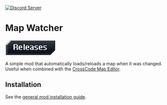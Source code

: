 [![Discord Server](https://img.shields.io/discord/382339402338402315.svg?label=Discord%20Server)](https://discord.gg/TFs6n5v)

# Map Watcher

[![go to the releases page](https://raw.githubusercontent.com/CCDirectLink/organization/master/assets/badges/releases@2x.png)](https://github.com/ccdirectlink3/map-watch/releases)

A simple mod that automatically loads/reloads a map when it was changed.
Useful when combined with the [CrossCode Map Editor](https://github.com/CCDirectLink/crosscode-map-editor/).

## Installation

See the [general mod installation guide](https://github.com/dmitmel/crosscode.info/blob/master/docs/mods/installing-mods.md).
